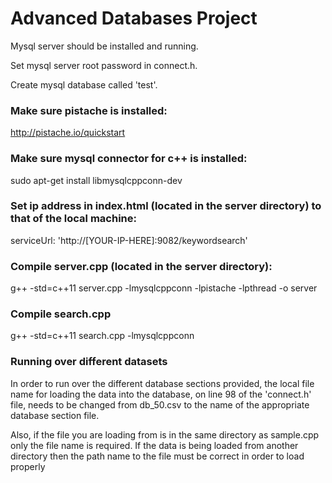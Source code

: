 # Advanced Databases Project

Mysql server should be installed and running.

Set mysql server root password in connect.h.

Create mysql database called 'test'.

### Make sure pistache is installed: 

http://pistache.io/quickstart

### Make sure mysql connector for c++ is installed:

sudo apt-get install libmysqlcppconn-dev

### Set ip address in index.html (located in the server directory) to that of the local machine:

serviceUrl: 'http://[YOUR-IP-HERE]:9082/keywordsearch'

### Compile server.cpp (located in the server directory):

g++ -std=c++11 server.cpp -lmysqlcppconn -lpistache -lpthread -o server

### Compile search.cpp

g++ -std=c++11 search.cpp -lmysqlcppconn

### Running over different datasets

In order to run over the different database sections provided, the local file name for loading the data into the database, on line 98 of the 'connect.h' file, needs to be changed from db_50.csv to the name of the appropriate database section file.

Also, if the file you are loading from is in the same directory as sample.cpp only the file name is required. If the data is being loaded from another directory then the path name to the file must be correct in order to load properly

